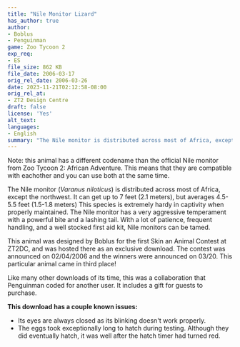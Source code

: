 ```yaml
---
title: "Nile Monitor Lizard"
has_author: true
author:
- Boblus
- Penguinman
game: Zoo Tycoon 2
exp_req:
- ES
file_size: 862 KB
file_date: 2006-03-17
orig_rel_date: 2006-03-26
date: 2023-11-21T02:12:58-08:00
orig_rel_at: 
- ZT2 Design Centre
draft: false
license: 'Yes'
alt_text:
languages:
- English
summary: "The Nile monitor is distributed across most of Africa, except the northwest."
---
```

Note: this animal has a different codename than the official Nile monitor from Zoo Tycoon 2: African Adventure. This means that they are compatible with eachother and you can use both at the same time.

The Nile monitor (*Varanus niloticus*) is distributed across most of Africa, except the northwest. It can get up to 7 feet (2.1 meters), but averages 4.5-5.5 feet (1.5-1.8 meters) This species is extremely hardy in captivity when properly maintained. The Nile monitor has a very aggressive temperament with a powerful bite and a lashing tail. With a lot of patience, frequent handling, and a well stocked first aid kit, Nile monitors can be tamed.

This animal was designed by Boblus for the first Skin an Animal Contest at ZT2DC, and was hosted there as an exclusive download. The contest was announced on 02/04/2006 and the winners were announced on 03/20. This particular animal came in third place!

Like many other downloads of its time, this was a collaboration that Penguinman coded for another user. It includes a gift for guests to purchase.

**This download has a couple known issues:**
- Its eyes are always closed as its blinking doesn't work properly.
- The eggs took exceptionally long to hatch during testing. Although they did eventually hatch, it was well after the hatch timer had turned red.